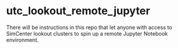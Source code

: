 # utc_lookout_remote_jupyter
There will be instructions in this repo that let anyone with access to SimCenter lookout clusters to spin up a remote Jupyter Notebook environment.
